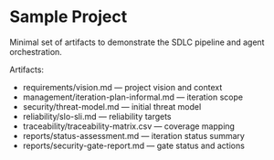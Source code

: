 # Sample Project

Minimal set of artifacts to demonstrate the SDLC pipeline and agent orchestration.

Artifacts:
- requirements/vision.md — project vision and context
- management/iteration-plan-informal.md — iteration scope
- security/threat-model.md — initial threat model
- reliability/slo-sli.md — reliability targets
- traceability/traceability-matrix.csv — coverage mapping
- reports/status-assessment.md — iteration status summary
- reports/security-gate-report.md — gate status and actions

